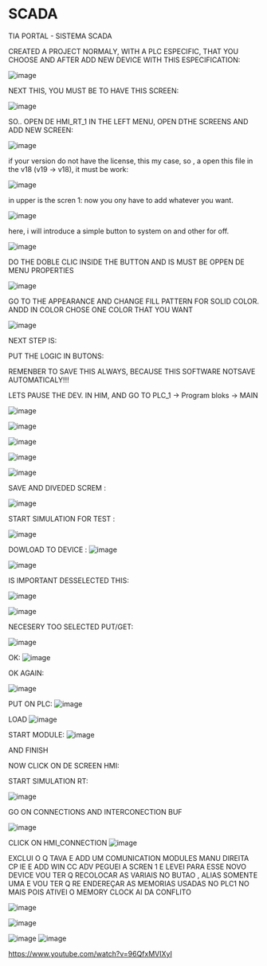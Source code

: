 # SCADA
TIA PORTAL - SISTEMA SCADA 

CREATED A PROJECT NORMALY, WITH A PLC ESPECIFIC, THAT YOU CHOOSE AND AFTER ADD NEW DEVICE WITH THIS ESPECIFICATION:

![image](https://github.com/user-attachments/assets/0fd46800-3449-4d05-bd03-cc903dcdaeca)
 
NEXT THIS, YOU MUST BE TO HAVE THIS SCREEN:

![image](https://github.com/user-attachments/assets/a9b77972-c961-4f45-9dff-fc00c47cb9ba)

 SO.. 
OPEN DE HMI_RT_1 IN THE LEFT MENU, OPEN DTHE SCREENS AND ADD NEW SCREEN:

![image](https://github.com/user-attachments/assets/535dcef2-dadd-4b96-8128-52224e432adc)

if your version do not have  the license, this my case, so , a open this file in the v18 (v19 -> v18), it must be work:


![image](https://github.com/user-attachments/assets/6f901939-c441-4030-80d7-9e8dbf03f8c5)

in upper is the scren 1: now you ony have to add whatever you want.

![image](https://github.com/user-attachments/assets/640421fa-250d-4962-be2a-5762736caf0b)

here, i will introduce a simple button to system on and other for off. 

![image](https://github.com/user-attachments/assets/37ecc64f-eb88-46b5-84e9-f6353bd2b570)

DO THE DOBLE CLIC INSIDE THE BUTTON AND IS MUST BE OPPEN DE MENU PROPERTIES

![image](https://github.com/user-attachments/assets/692534a7-ad04-4b01-a68a-6c13bdb82c12)

GO TO THE APPEARANCE AND CHANGE FILL PATTERN  FOR SOLID COLOR. ANDD IN COLOR CHOSE ONE COLOR THAT YOU WANT

![image](https://github.com/user-attachments/assets/b10da73b-cb03-4e3d-8cb6-ea16421eaa11)

NEXT STEP IS:

PUT THE LOGIC  IN BUTONS:

REMENBER TO SAVE THIS ALWAYS, BECAUSE THIS SOFTWARE NOTSAVE AUTOMATICALY!!!


LETS PAUSE THE DEV. IN HIM, AND GO TO PLC_1 -> Program bloks -> MAIN

![image](https://github.com/user-attachments/assets/df3602a0-a843-4098-aba1-b59647e13d9b)

![image](https://github.com/user-attachments/assets/9739a934-bf19-47a9-bcff-2be6307db940)

![image](https://github.com/user-attachments/assets/1dc6e87a-2228-4db7-b717-27c5a55e4816)

![image](https://github.com/user-attachments/assets/b0fa496b-4a39-4321-80b2-6a9bedee2f75)

![image](https://github.com/user-attachments/assets/98425c5f-af02-47a3-854f-9e21e8c47bd2)

SAVE AND DIVEDED SCREM :

![image](https://github.com/user-attachments/assets/93f6fa72-938e-4f93-802c-1d853dd7cb9c)

START SIMULATION FOR TEST :

![image](https://github.com/user-attachments/assets/0cc71613-6f2d-456d-aaf0-64d355d0450a)


DOWLOAD TO DEVICE :
![image](https://github.com/user-attachments/assets/9273cc1a-4206-4a47-ab4e-0592e3e93d09)

![image](https://github.com/user-attachments/assets/9b59429e-38ca-47e4-b647-f60cc309a553)

IS IMPORTANT DESSELECTED THIS:

![image](https://github.com/user-attachments/assets/67e2f806-7469-4442-97a9-973bb7d16bc3)

![image](https://github.com/user-attachments/assets/a1851af8-0cc7-41a7-8bf3-6992c149677f)

NECESERY TOO SELECTED PUT/GET:

![image](https://github.com/user-attachments/assets/397c031c-5729-49c0-b702-7faaaed7dcb3)

OK:
![image](https://github.com/user-attachments/assets/44799be4-db1b-4375-98aa-4c058cac0fb2)

OK AGAIN:

![image](https://github.com/user-attachments/assets/f0b68332-d62f-40b2-94b3-5aa3c978e4b9)


PUT ON PLC:
![image](https://github.com/user-attachments/assets/f3e718b1-4502-4850-8e00-f7c9909ace1b)

LOAD
![image](https://github.com/user-attachments/assets/b6477cc5-1af9-49ff-9edf-e1b6c4df0618)

START MODULE:
![image](https://github.com/user-attachments/assets/66618660-9ba3-49dc-aa7b-7a065be0d298)

AND FINISH

NOW CLICK ON DE SCREEN HMI:

START SIMULATION RT:

![image](https://github.com/user-attachments/assets/2bce4cca-cbf8-4777-a733-d49fa7551cd4)

GO ON CONNECTIONS AND INTERCONECTION BUF

![image](https://github.com/user-attachments/assets/f18edde0-ca4b-41dc-ba3a-f6065590fd77)

CLICK ON HMI_CONNECTION
![image](https://github.com/user-attachments/assets/6c99c61c-40ad-444e-a690-2f78c24c1188)


EXCLUI O Q TAVA E ADD UM COMUNICATION MODULES MANU DIREITA CP IE E ADD WIN CC ADV
PEGUEI A SCREN 1 E LEVEI PARA ESSE NOVO DEVICE 
VOU TER Q RECOLOCAR AS VARIAIS NO BUTAO , ALIAS SOMENTE UMA E VOU TER Q RE ENDEREÇAR AS MEMORIAS USADAS NO PLC1 NO MAIS POIS ATIVEI O MEMORY CLOCK AI DA CONFLITO


![image](https://github.com/user-attachments/assets/b2706388-de3c-4ac9-ad17-307f2fd40f34)

![image](https://github.com/user-attachments/assets/54b928bd-1e81-40d8-bce0-5a6962c4a3de)



![image](https://github.com/user-attachments/assets/c58a85f1-54ac-4de7-8c99-3a271d31cb1d)
![image](https://github.com/user-attachments/assets/ccfd3f6b-1374-4441-887f-f4f234f8dfee)


https://www.youtube.com/watch?v=96QfxMVIXyI



























 
